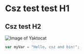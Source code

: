 # Csz test test H1
## Csz test H2

![Image of Yaktocat](https://octodex.github.com/images/yaktocat.png)


``` javascript
var myVar = "Hello, csz and bin!";
```
